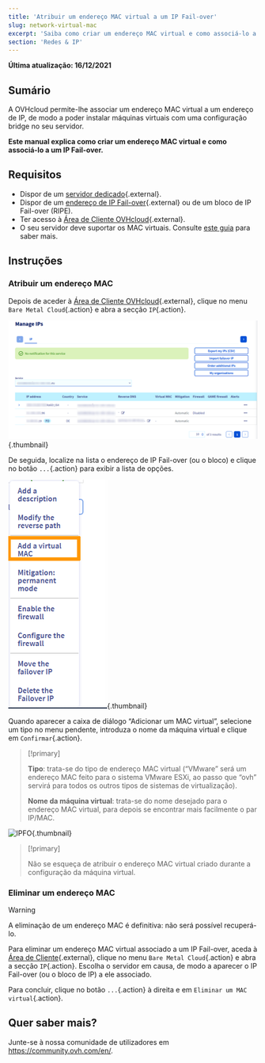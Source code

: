 ```yaml
---
title: 'Atribuir um endereço MAC virtual a um IP Fail-over'
slug: network-virtual-mac
excerpt: 'Saiba como criar um endereço MAC virtual e como associá-lo a um IP Fail-over'
section: 'Redes & IP'
---
```


**Última atualização: 16/12/2021**

## Sumário

A OVHcloud permite-lhe associar um endereço MAC virtual a um endereço de IP, de modo a poder instalar máquinas virtuais com uma configuração bridge no seu servidor.

**Este manual explica como criar um endereço MAC virtual e como associá-lo a um IP Fail-over.**


## Requisitos

- Dispor de um [servidor dedicado](https://www.ovh.pt/servidores_dedicados/){.external}.
- Dispor de um [endereço de IP Fail-over](https://www.ovh.pt/servidores_dedicados/ip_failover.xml){.external} ou de um bloco de IP Fail-over (RIPE).
- Ter acesso à [Área de Cliente OVHcloud](https://www.ovh.com/auth/?action=gotomanager&from=https://www.ovh.pt/&ovhSubsidiary=pt){.external}.
- O seu servidor deve suportar os MAC virtuais. Consulte [este guia](https://docs.ovh.com/pt/dedicated/network-support-virtual-mac/) para saber mais.

## Instruções

### Atribuir um endereço MAC

Depois de aceder à [Área de Cliente OVHcloud](https://www.ovh.com/auth/?action=gotomanager&from=https://www.ovh.pt/&ovhSubsidiary=pt){.external}, clique no menu `Bare Metal Cloud`{.action} e abra a secção `IP`{.action}.

![IPFO](images/manageIPOVHcloud.png){.thumbnail}

De seguida, localize na lista o endereço de IP Fail-over (ou o bloco) e clique no botão `...`{.action} para exibir a lista de opções.

![IPFO](images/addvmac.png){.thumbnail}

Quando aparecer a caixa de diálogo “Adicionar um MAC virtual”, selecione um tipo no menu pendente, introduza o nome da máquina virtual e clique em `Confirmar`{.action}.

> [!primary]
>
> **Tipo**: trata-se do tipo de endereço MAC virtual (“VMware” será um endereço MAC feito para o sistema VMware ESXi, ao passo que “ovh” servirá para todos os outros tipos de sistemas de virtualização).
>
> **Nome da máquina virtual**: trata-se do nome desejado para o endereço MAC virtual, para depois se encontrar mais facilmente o par IP/MAC.
>

![IPFO](images/addvmac2.png){.thumbnail}


> [!primary]
>
> Não se esqueça de atribuir o endereço MAC virtual criado durante a configuração da máquina virtual.
> 

### Eliminar um endereço MAC

> [!warning]
>
> A eliminação de um endereço MAC é definitiva: não será possível recuperá-lo.
> 

Para eliminar um endereço MAC virtual associado a um IP Fail-over, aceda à [Área de Cliente](https://www.ovh.com/auth/?action=gotomanager&from=https://www.ovh.pt/&ovhSubsidiary=pt){.external}, clique no menu `Bare Metal Cloud`{.action} e abra a secção `IP`{.action}. Escolha o servidor em causa, de modo a aparecer o IP Fail-over (ou o bloco de IP) a ele associado.

Para concluir, clique no botão `...`{.action} à direita e em `Eliminar um MAC virtual`{.action}.

## Quer saber mais?

Junte-se à nossa comunidade de utilizadores em <https://community.ovh.com/en/>.